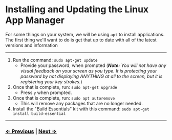 # Installing and Updating the Linux App Manager

For some things on your system, we will be using `apt` to install applications. The first thing we'll want to do is get that up to date with all of the latest versions and information

---

1. Run the command: `sudo apt-get update`
   - Provide your password, when prompted (***Note:*** *You will not have any visual feedback on your screen as you type. It is protecting your password by not displaying ANYTHING at all to the screen, but it is registering your key strokes.*)
1. Once that is complete, run: `sudo apt-get upgrade`
   - Press `y` when prompted.
1. Once that is complete, run: `sudo apt autoremove`
   - This will remove any packages that are no longer needed.
1. Install the "Build Essentials" kit with this command: `sudo apt-get install build-essential`

---

### [⇐ Previous](./1-environment.md) | [Next ⇒](./3-homebrew.md)
